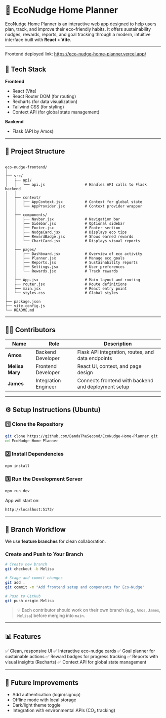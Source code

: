 # 🌿 EcoNudge Home Planner

EcoNudge Home Planner is an interactive web app designed to help users plan, track, and improve their eco-friendly habits. It offers sustainability nudges, rewards, reports, and goal tracking through a modern, intuitive interface built with **React + Vite**.

---
Frontend deployed link: https://eco-nudge-home-planner.vercel.app/



## 🚀 Tech Stack

**Frontend**
- React (Vite)
- React Router DOM (for routing)
- Recharts (for data visualization)
- Tailwind CSS (for styling)
- Context API (for global state management)

**Backend**
- Flask (API by Amos)

---

## 🧩 Project Structure

```

eco-nudge-frontend/
│
├── src/
│   ├── api/
│   │   └── api.js                  # Handles API calls to Flask backend
│   │
│   ├── context/
│   │   ├── AppContext.jsx          # Context for global state
│   │   └── AppProvider.jsx         # Context provider wrapper
│   │
│   ├── components/
│   │   ├── Navbar.jsx              # Navigation bar
│   │   ├── Sidebar.jsx             # Optional sidebar
│   │   ├── Footer.jsx              # Footer section
│   │   ├── NudgeCard.jsx           # Displays eco tips
│   │   ├── RewardBadge.jsx         # Shows earned rewards
│   │   └── ChartCard.jsx           # Displays visual reports
│   │
│   ├── pages/
│   │   ├── Dashboard.jsx           # Overview of eco activity
│   │   ├── Planner.jsx             # Manage eco goals
│   │   ├── Reports.jsx             # Sustainability reports
│   │   ├── Settings.jsx            # User preferences
│   │   └── Rewards.jsx             # Track rewards
│   │
│   ├── App.jsx                     # Main layout and routing
│   ├── router.jsx                  # Route definitions
│   ├── main.jsx                    # React entry point
│   └── styles.css                  # Global styles
│
├── package.json
├── vite.config.js
└── README.md

````

---

## 👩‍💻 Contributors

| Name | Role | Description |
|------|------|--------------|
| **Amos** | Backend Developer | Flask API integration, routes, and data endpoints |
| **Melisa Mary** | Frontend Developer | React UI, context, and page design |
| **James** | Integration Engineer | Connects frontend with backend and deployment setup |

---

## ⚙️ Setup Instructions (Ubuntu)

### 1️⃣ Clone the Repository
```bash
git clone https://github.com/BandaTheSecond/EcoNudge-Home-Planner.git
cd EcoNudge-Home-Planner
````

### 2️⃣ Install Dependencies

```bash
npm install
```

### 3️⃣ Run the Development Server

```bash
npm run dev
```

App will start on:

```
http://localhost:5173/
```

---

## 🌿 Branch Workflow

We use **feature branches** for clean collaboration.

### Create and Push to Your Branch

```bash
# Create new branch
git checkout -b Melisa

# Stage and commit changes
git add .
git commit -m "Add frontend setup and components for Eco-Nudge"

# Push to GitHub
git push origin Melisa
```

> 💡 Each contributor should work on their own branch (e.g., `Amos`, `James`, `Melisa`) before merging into `main`.

---

## 📊 Features

✅ Clean, responsive UI
✅ Interactive eco-nudge cards
✅ Goal planner for sustainable actions
✅ Reward badges for progress tracking
✅ Reports with visual insights (Recharts)
✅ Context API for global state management

---

## 🧠 Future Improvements

* Add authentication (login/signup)
* Offline mode with local storage
* Dark/light theme toggle
* Integration with environmental APIs (CO₂ tracking)

